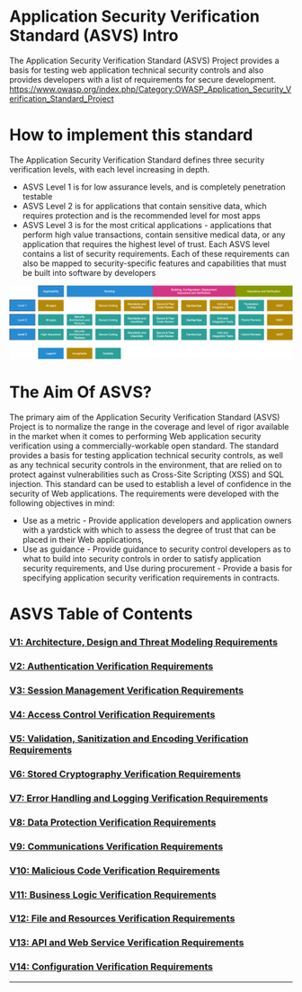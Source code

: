 # Application Security Verification Standard (ASVS) Intro
The Application Security Verification Standard (ASVS) Project provides a basis for testing web application technical security controls and also provides developers with a list of requirements for secure development.
https://www.owasp.org/index.php/Category:OWASP_Application_Security_Verification_Standard_Project

# How to implement this standard
The Application Security Verification Standard defines three security verification levels, with each level increasing
in depth.
* ASVS Level 1 is for low assurance levels, and is completely penetration testable
* ASVS Level 2 is for applications that contain sensitive data, which requires protection and is the
recommended level for most apps
* ASVS Level 3 is for the most critical applications - applications that perform high value transactions, contain
sensitive medical data, or any application that requires the highest level of trust.
Each ASVS level contains a list of security requirements. Each of these requirements can also be mapped to
security-specific features and capabilities that must be built into software by developers

![ASVL Levels](asvs_levels.png)

# The Aim Of ASVS?
The primary aim of the Application Security Verification Standard (ASVS) Project is to normalize the range in the coverage and level of rigor available in the market when it comes to performing Web application security verification using a commercially-workable open standard. The standard provides a basis for testing application technical security controls, as well as any technical security controls in the environment, that are relied on to protect against vulnerabilities such as Cross-Site Scripting (XSS) and SQL injection. This standard can be used to establish a level of confidence in the security of Web applications. The requirements were developed with the following objectives in mind:

* Use as a metric - Provide application developers and application owners with a yardstick with which to assess the degree of trust that can be placed in their Web applications,
* Use as guidance - Provide guidance to security control developers as to what to build into security controls in order to satisfy application security requirements, and
Use during procurement - Provide a basis for specifying application security verification requirements in contracts.

# ASVS Table of Contents

### [V1: Architecture, Design and Threat Modeling Requirements](V1/README.md)
### [V2: Authentication Verification Requirements](V2/README.md)
### [V3: Session Management Verification Requirements](V3/README.md)
### [V4: Access Control Verification Requirements](V4/README.md)
### [V5: Validation, Sanitization and Encoding Verification Requirements](V5/README.md)
### [V6: Stored Cryptography Verification Requirements](V6/README.md)
### [V7: Error Handling and Logging Verification Requirements](V7/v7.1.md)
### [V8: Data Protection Verification Requirements](V8/README.md)
### [V9: Communications Verification Requirements](V9/README.md)
### [V10: Malicious Code Verification Requirements](V10/README.md)
### [V11: Business Logic Verification Requirements](V11/README.md)
### [V12: File and Resources Verification Requirements](V12/README.md)
### [V13: API and Web Service Verification Requirements](V13/README.md)
### [V14: Configuration Verification Requirements](V14/README.md)

---
